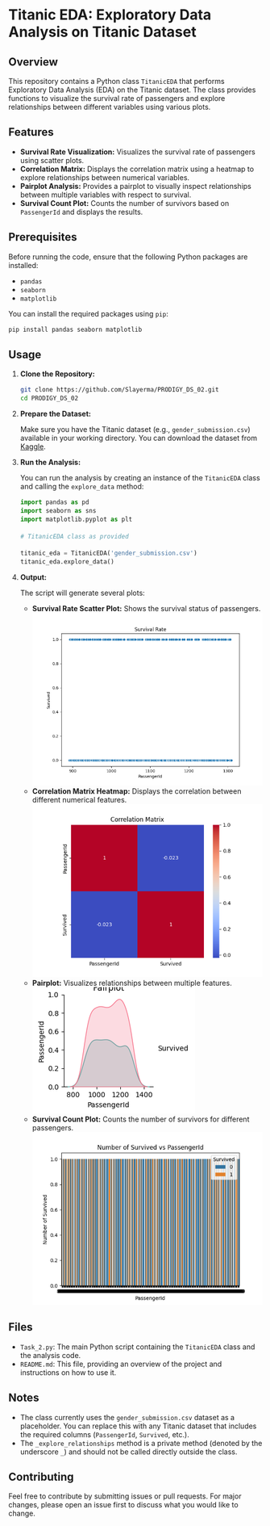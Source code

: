 
# Titanic EDA: Exploratory Data Analysis on Titanic Dataset

## Overview

This repository contains a Python class `TitanicEDA` that performs Exploratory Data Analysis (EDA) on the Titanic dataset. The class provides functions to visualize the survival rate of passengers and explore relationships between different variables using various plots.

## Features

- **Survival Rate Visualization:** Visualizes the survival rate of passengers using scatter plots.
- **Correlation Matrix:** Displays the correlation matrix using a heatmap to explore relationships between numerical variables.
- **Pairplot Analysis:** Provides a pairplot to visually inspect relationships between multiple variables with respect to survival.
- **Survival Count Plot:** Counts the number of survivors based on `PassengerId` and displays the results.

## Prerequisites

Before running the code, ensure that the following Python packages are installed:

- `pandas`
- `seaborn`
- `matplotlib`

You can install the required packages using `pip`:

```bash
pip install pandas seaborn matplotlib
```

## Usage

1. **Clone the Repository:**

   ```bash
   git clone https://github.com/Slayerma/PRODIGY_DS_02.git
   cd PRODIGY_DS_02
   ```

2. **Prepare the Dataset:**

   Make sure you have the Titanic dataset (e.g., `gender_submission.csv`) available in your working directory. You can download the dataset from [Kaggle](https://www.kaggle.com/competitions/titanic/data).

3. **Run the Analysis:**

   You can run the analysis by creating an instance of the `TitanicEDA` class and calling the `explore_data` method:

   ```python
   import pandas as pd
   import seaborn as sns
   import matplotlib.pyplot as plt

   # TitanicEDA class as provided

   titanic_eda = TitanicEDA('gender_submission.csv')
   titanic_eda.explore_data()
   ```

4. **Output:**

   The script will generate several plots:
   - **Survival Rate Scatter Plot:** Shows the survival status of passengers.
   ![Survival Rate Plot](Task_2_Figure_1.png)
   - **Correlation Matrix Heatmap:** Displays the correlation between different numerical features.
   ![Correlation Matrix Heatmap](Task_2_Figure_2.png)
   - **Pairplot:** Visualizes relationships between multiple features.
   ![Pairplot](Task_2_Figure_3.png)
   - **Survival Count Plot:** Counts the number of survivors for different passengers.
   ![Survival Count Plot](Task_2_Figure_4.png)

## Files

- `Task_2.py`: The main Python script containing the `TitanicEDA` class and the analysis code.
- `README.md`: This file, providing an overview of the project and instructions on how to use it.

## Notes

- The class currently uses the `gender_submission.csv` dataset as a placeholder. You can replace this with any Titanic dataset that includes the required columns (`PassengerId`, `Survived`, etc.).
- The `_explore_relationships` method is a private method (denoted by the underscore `_`) and should not be called directly outside the class.

## Contributing

Feel free to contribute by submitting issues or pull requests. For major changes, please open an issue first to discuss what you would like to change.

